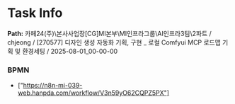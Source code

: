 # Task Info

**Path:** 카페24(주)\본사사업장\[CG]MI본부\MI인프라그룹\AI인프라3팀\2파트 / chjeong / [270577] 디자인 생성 자동화 기획, 구현 _ 로컬 Comfyui MCP 로드맵 기획 및 환경세팅 / 2025-08-01_00-00-00

### BPMN
- ["https://n8n-mi-039-web.hanpda.com/workflow/V3n59yO62CQPZ5PX"]

